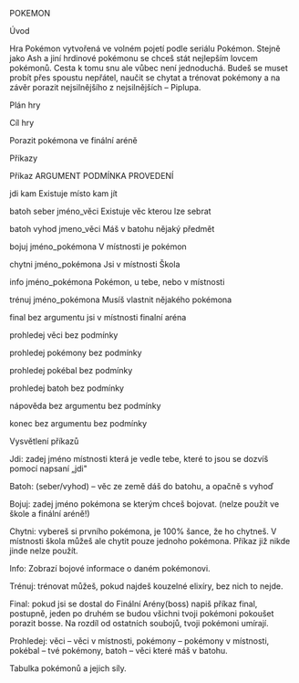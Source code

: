 POKEMON

Úvod

Hra Pokémon vytvořená ve volném pojetí podle seriálu Pokémon. Stejně jako Ash a jiní hrdinové pokémonu se chceš stát nejlepším lovcem pokémonů. Cesta k tomu snu ale vůbec není jednoduchá. Budeš se muset probít přes spoustu nepřátel, naučit se chytat a trénovat pokémony a na závěr porazit nejsilnějšího z nejsilnějších – Piplupa.



Plán hry

Cíl hry

Porazit pokémona ve finální aréně

Příkazy

Příkaz        ARGUMENT        PODMÍNKA PROVEDENÍ

jdi        kam        Existuje místo kam jít

batoh seber        jméno\_věci        Existuje věc kterou lze sebrat

batoh vyhod        jmeno\_věci        Máš v batohu nějaký předmět

bojuj        jméno\_pokémona        V místnosti je pokémon

chytni         jméno\_pokémona        Jsi v místnosti Škola

info        jméno\_pokémona        Pokémon, u tebe, nebo v místnosti

trénuj        jméno\_pokémona        Musíš vlastnit nějakého pokémona

final        bez argumentu        jsi v místnosti finalní aréna

prohledej         věci        bez podmínky

prohledej        pokémony        bez podmínky

prohledej        pokébal        bez podmínky

prohledej         batoh        bez podmínky

nápověda        bez argumentu        bez podmínky

konec        bez argumentu        bez podmínky

Vysvětlení příkazů

Jdi: zadej jméno místnosti která je vedle tebe, které to jsou se dozvíš pomocí napsaní „jdi&quot;

Batoh: (seber/vyhod) – věc ze země dáš do batohu, a opačně s vyhoď

Bojuj: zadej jméno pokémona se kterým chceš bojovat. (nelze použít ve škole a finální aréně!)

Chytni: vybereš si prvního pokémona, je 100% šance, že ho chytneš. V místnosti škola můžeš ale chytit pouze jednoho pokémona. Příkaz již nikde jinde nelze použít.

Info: Zobrazí bojové informace o daném pokémonovi.

Trénuj: trénovat můžeš, pokud najdeš kouzelné elixíry, bez nich to nejde.

Final: pokud jsi se dostal do Finální Arény(boss) napiš příkaz final, postupně, jeden po druhém se budou všichni tvoji pokémoni pokoušet porazit bosse. Na rozdíl od ostatních soubojů, tvoji pokémoni umírají.

Prohledej: věci – věci v místnosti, pokémony – pokémony v místnosti, pokébal – tvé pokémony, batoh – věci které máš v batohu.

Tabulka pokémonů a jejich síly.